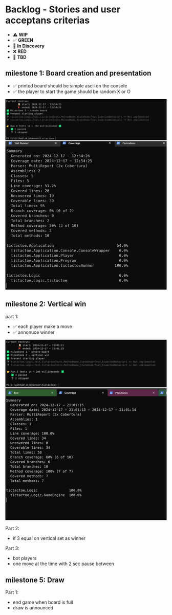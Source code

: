 # Backlog - Stories and user acceptans criterias

* ⚠️ **WIP**  
* ✅ **GREEN**  
* 🧠 **In Discovery**  
* ❌ **RED**  
* 📝 **TBD**  

## milestone 1: Board creation and presentation

* ✅ printed board should be simple ascii on the console
* ✅ the player to start the game should be random X or O

![Test results - milestone 1](results/milestone1-tests.png)
![Coverage results - milestone 1](results/milestone1-coverage.png)

## milestone 2: Vertical win
part 1:
* ✅ each player make a move
* ✅ annonuce winner

![Test results - milestone 2](results/milestone2-tests.png)
![Coverage results - milestone 2](results/milestone2-coverage.png)

Part 2:
* if 3 equal on vertical set as winner

Part 3:
* bot players
* one move at the time with 2 sec pause between

## milestone 5: Draw

Part 1:
* end game when board is full
* draw is announced



